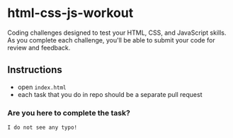 # html-css-js-workout

Coding challenges designed to test your HTML, CSS, and JavaScript skills.
As you complete each challenge, you'll be able to submit your code for review and feedback.

## Instructions

- open `index.html`
- each task that you do in repo should be a separate pull request

### **Are you here to complete the task?**

`I do not see any typo!`
